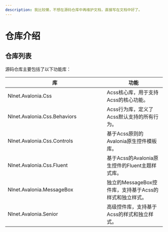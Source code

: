 ```yaml
---
description: 我比较懒，不想在源码仓库中再维护文档，直接写在文档中好了。
---
```


# 仓库介绍

## 仓库列表

源码仓库主要包括了以下功能库：

<table><thead><tr><th width="301">库</th><th>功能</th></tr></thead><tbody><tr><td>Nlnet.Avalonia.Css</td><td>Acss核心库，用于支持Acss的核心功能。</td></tr><tr><td>Nlnet.Avalonia.Css.Behaviors</td><td>Acss行为库，定义了Acss默认支持的所有行为。</td></tr><tr><td>Nlnet.Avalonia.Css.Controls</td><td>基于Acss原则的Avalonia原生控件模板库。</td></tr><tr><td>Nlnet.Avalonia.Css.Fluent</td><td>基于Acss的Avalonia原生控件的Fluent主题样式库。</td></tr><tr><td>Nlnet.Avalonia.MessageBox</td><td>独立的MessageBox控件库，支持基于Acss的样式和独立样式。</td></tr><tr><td>Nlnet.Avalonia.Senior</td><td>高级控件库，支持基于Acss的样式和独立样式。</td></tr></tbody></table>





